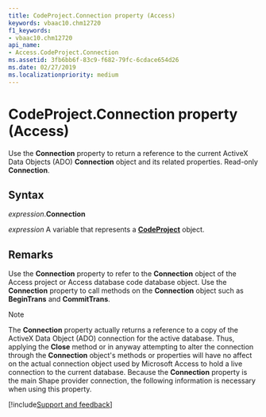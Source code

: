 ```yaml
---
title: CodeProject.Connection property (Access)
keywords: vbaac10.chm12720
f1_keywords:
- vbaac10.chm12720
api_name:
- Access.CodeProject.Connection
ms.assetid: 3fb6bb6f-83c9-f682-79fc-6cdace654d26
ms.date: 02/27/2019
ms.localizationpriority: medium
---
```



# CodeProject.Connection property (Access)

Use the **Connection** property to return a reference to the current ActiveX Data Objects (ADO) **Connection** object and its related properties. Read-only **Connection**.


## Syntax

_expression_.**Connection**

_expression_ A variable that represents a **[CodeProject](Access.CodeProject.md)** object.


## Remarks

Use the **Connection** property to refer to the **Connection** object of the Access project or Access database code database object. Use the **Connection** property to call methods on the **Connection** object such as **BeginTrans** and **CommitTrans**.

> [!NOTE] 
> The **Connection** property actually returns a reference to a copy of the ActiveX Data Object (ADO) connection for the active database. Thus, applying the **Close** method or in anyway attempting to alter the connection through the **Connection** object's methods or properties will have no affect on the actual connection object used by Microsoft Access to hold a live connection to the current database. Because the **Connection** property is the main Shape provider connection, the following information is necessary when using this property.




[!include[Support and feedback](~/includes/feedback-boilerplate.md)]
